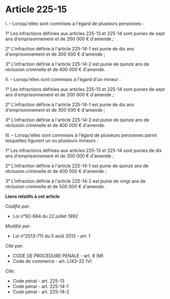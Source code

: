 # Article 225-15

I. – Lorsqu'elles sont commises à l'égard de plusieurs personnes :

1° Les infractions définies aux articles 225-13 et 225-14 sont punies de sept ans d'emprisonnement et de 200 000 € d'amende ;

2° L'infraction définie à l'article 225-14-1 est punie de dix ans d'emprisonnement et de 300 000 € d'amende ;

3° L'infraction définie à l'article 225-14-2 est punie de quinze ans de réclusion criminelle et de 400 000 € d'amende.

II. – Lorsqu'elles sont commises à l'égard d'un mineur :

1° Les infractions définies aux articles 225-13 et 225-14 sont punies de sept ans d'emprisonnement et de 200 000 € d'amende ;

2° L'infraction définie à l'article 225-14-1 est punie de dix ans d'emprisonnement et de 300 000 € d'amende ;

3° L'infraction définie à l'article 225-14-2 est punie de quinze ans de réclusion criminelle et de 400 000 € d'amende.

III. – Lorsqu'elles sont commises à l'égard de plusieurs personnes parmi lesquelles figurent un ou plusieurs mineurs :

1° Les infractions définies aux articles 225-13 et 225-14 sont punies de dix ans d'emprisonnement et de 300 000 € d'amende ;

2° L'infraction définie à l'article 225-14-1 est punie de quinze ans de réclusion criminelle et de 400 000 € d'amende ;

3° L'infraction définie à l'article 225-14-2 est punie de vingt ans de réclusion criminelle et de 500 000 € d'amende.

**Liens relatifs à cet article**

_Codifié par_:

  - Loi n°92-684 du 22 juillet 1992

_Modifié par_:

  - Loi n°2013-711 du 5 août 2013 - art. 1

_Cité par_:

  - CODE DE PROCEDURE PENALE - art. 8 (M)
  - Code de commerce - art. L143-22 (V)

_Cite_:

  - Code pénal - art. 225-13
  - Code pénal - art. 225-14-1
  - Code pénal - art. 225-14-2
